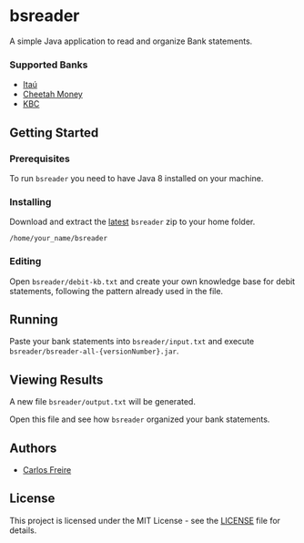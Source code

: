 # bsreader

A simple Java application to read and organize Bank statements.

### Supported Banks
- [Itaú](https://www.itau.com.br/)
- [Cheetah Money](https://cheetahmoney.com/)
- [KBC](https://www.kbc.ie/)

## Getting Started

### Prerequisites

To run `bsreader` you need to have Java 8 installed on your machine.

### Installing

Download and extract the [latest](https://github.com/carlosrvff/bsreader/releases) `bsreader` zip to your home folder.

```
/home/your_name/bsreader
```

### Editing

Open `bsreader/debit-kb.txt` and create your own knowledge base for debit statements, following the pattern already used in the file.

## Running

Paste your bank statements into `bsreader/input.txt` and execute `bsreader/bsreader-all-{versionNumber}.jar`.

## Viewing Results

A new file `bsreader/output.txt` will be generated. 

Open this file and see how `bsreader` organized your bank statements.

## Authors

* [Carlos Freire](https://github.com/carlosrvff)

## License

This project is licensed under the MIT License - see the [LICENSE](LICENSE) file for details.